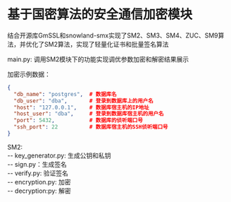 # 基于国密算法的安全通信加密模块
结合开源库GmSSL和snowland-smx实现了SM2、SM3、SM4、ZUC、SM9算法，并优化了SM2算法，实现了轻量化证书和批量签名算法

main.py: 调用SM2模块下的功能实现调优参数加密和解密结果展示

加密示例数据：
~~~json
{
  "db_name": "postgres",  # 数据库名
  "db_user": "dba",       # 登录到数据库上的用户名
  "host": "127.0.0.1",    # 数据库宿主机的IP地址
  "host_user": "dba",     # 登录到数据库宿主机的用户名
  "port": 5432,           # 数据库的侦听端口号
  "ssh_port": 22          # 数据库宿主机的SSH侦听端口号
}
~~~

SM2:  
-- key_generator.py: 生成公钥和私钥  
-- sign.py：生成签名  
-- verify.py: 验证签名  
-- encryption.py: 加密  
-- decryption:py: 解密